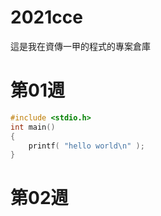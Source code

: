 # 2021cce
這是我在資傳一甲的程式的專案倉庫

# 第01週
```c
#include <stdio.h>
int main()
{
    printf( "hello world\n" );
}
```

# 第02週
